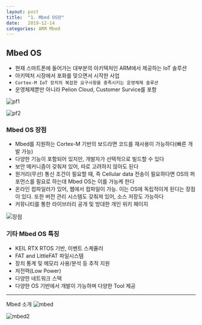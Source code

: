 ```yaml
---
layout: post
title:  "1. Mbed OS란"
date:   2019-12-14
categories: ARM Mbed
---
```


## Mbed OS
  - 현재 스마트폰에 들어가는 대부분의 아키텍처인 ARM에서 제공하는 IoT 솔루션
  - 아키텍처 시장에서 포화를 맞으면서 시작한 사업
  - `Cortex-M IoT 장치의 복잡한 요구사항을 충족시키는 운영체제 솔루션`
  - 운영체제뿐만 아니라 Pelion Cloud, Customer Survice를 포함

  ![pf1](https://drive.google.com/uc?id=1faZJnq9rwLDa5lo-yQdmvwin8PsV1JNi)

  ![pf2](https://drive.google.com/uc?id=1TQxG2_KgP0FBrqfQNl4l3oQyUhsiIy8C)

### Mbed OS 장점
  - Mbed를 지원하는 Cortex-M 기반의 보드라면 코드를 재사용이 가능하다(빠른 개발 가능)
  - 다양한 기능이 포함되어 있지만, 개발자가 선택적으로 빌드할 수 있다
  - 보안 메커니즘이 갖춰져 있어, 따로 고려하지 않아도 된다
  - 원거리(무선) 통신 조건이 필요할 때, 즉 Cellular data 전송이 필요하다면 OS의 퍼포먼스를 필요로 하는데 Mbed OS는 이를 가능케 한다
  - 온라인 컴파일러가 있어, 웹에서 컴파일이 가능. 이는 OS에 독립적이게 된다는 장점이 있다. 또한 버전 관리 시스템도 갖춰져 있어, 소스 저장도 가능하다
  - 커뮤니티를 통한 라이브러리 공개 및 방대한 개인 위키 페이지

  ![장점](https://drive.google.com/uc?id=1Rv2fu4XXkEUIFAiBXFUnNo0z8QdqPXXV)


### 기타 Mbed OS 특징
  - KEIL RTX RTOS 기반, 이벤트 스케쥴러
  - FAT and LittleFAT 파일시스템
  - 장치 통계 및 메모리 사용/분석 등 추적 지원
  - 저전력(Low Power)
  - 다양한 네트워크 스택
  - 다양한 OS 기반에서 개발이 가능하며 다양한 Tool 제공


---
Mbed 소개
![mbed](https://drive.google.com/uc?id=1kQ_eb8KyvLvftEqA9thRrp-6_Afe1DKa)

![mbed2](https://drive.google.com/uc?id=1QmE7a4P8dT6p0jnbi140xYkEAn9qnkuT)
